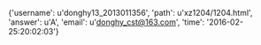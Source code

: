 {'username': u'donghy13_2013011356', 'path': u'xz1204/1204.html', 'answer': u'A', 'email': u'donghy_cst@163.com', 'time': '2016-02-25:20:02:03'}
